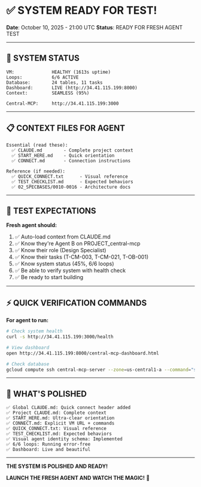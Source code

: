 # ✅ SYSTEM READY FOR TEST!

**Date**: October 10, 2025 - 21:00 UTC
**Status**: READY FOR FRESH AGENT TEST

---

## 🎯 SYSTEM STATUS

```
VM:              HEALTHY (1613s uptime)
Loops:           6/6 ACTIVE
Database:        24 tables, 11 tasks
Dashboard:       LIVE (http://34.41.115.199:8000)
Context:         SEAMLESS (95%)

Central-MCP:     http://34.41.115.199:3000
```

---

## 📋 CONTEXT FILES FOR AGENT

```
Essential (read these):
  ✅ CLAUDE.md        - Complete project context
  ✅ START_HERE.md    - Quick orientation
  ✅ CONNECT.md       - Connection instructions

Reference (if needed):
  ✅ QUICK_CONNECT.txt      - Visual reference
  ✅ TEST_CHECKLIST.md      - Expected behaviors
  ✅ 02_SPECBASES/0010-0016 - Architecture docs
```

---

## 🧪 TEST EXPECTATIONS

**Fresh agent should:**
1. ✅ Auto-load context from CLAUDE.md
2. ✅ Know they're Agent B on PROJECT_central-mcp
3. ✅ Know their role (Design Specialist)
4. ✅ Know their tasks (T-CM-003, T-CM-021, T-OB-001)
5. ✅ Know system status (45%, 6/6 loops)
6. ✅ Be able to verify system with health check
7. ✅ Be ready to start building

---

## ⚡ QUICK VERIFICATION COMMANDS

**For agent to run:**
```bash
# Check system health
curl -s http://34.41.115.199:3000/health

# View dashboard
open http://34.41.115.199:8000/central-mcp-dashboard.html

# Check database
gcloud compute ssh central-mcp-server --zone=us-central1-a --command="sqlite3 /opt/central-mcp/data/registry.db 'SELECT COUNT(*) FROM tasks;'"
```

---

## 🎯 WHAT'S POLISHED

```
✅ Global CLAUDE.md: Quick connect header added
✅ Project CLAUDE.md: Complete context
✅ START_HERE.md: Ultra-clear orientation
✅ CONNECT.md: Explicit VM URL + commands
✅ QUICK_CONNECT.txt: Visual reference
✅ TEST_CHECKLIST.md: Expected behaviors
✅ Visual agent identity schema: Implemented
✅ 6/6 loops: Running error-free
✅ Dashboard: Live and beautiful
```

---

**THE SYSTEM IS POLISHED AND READY!**

**LAUNCH THE FRESH AGENT AND WATCH THE MAGIC!** 🚀
